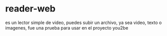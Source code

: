 # reader-web
es un lector simple de video, puedes subir un archivo, ya sea video, texto o imagenes, fue una prueba para usar en el proyecto you2be
